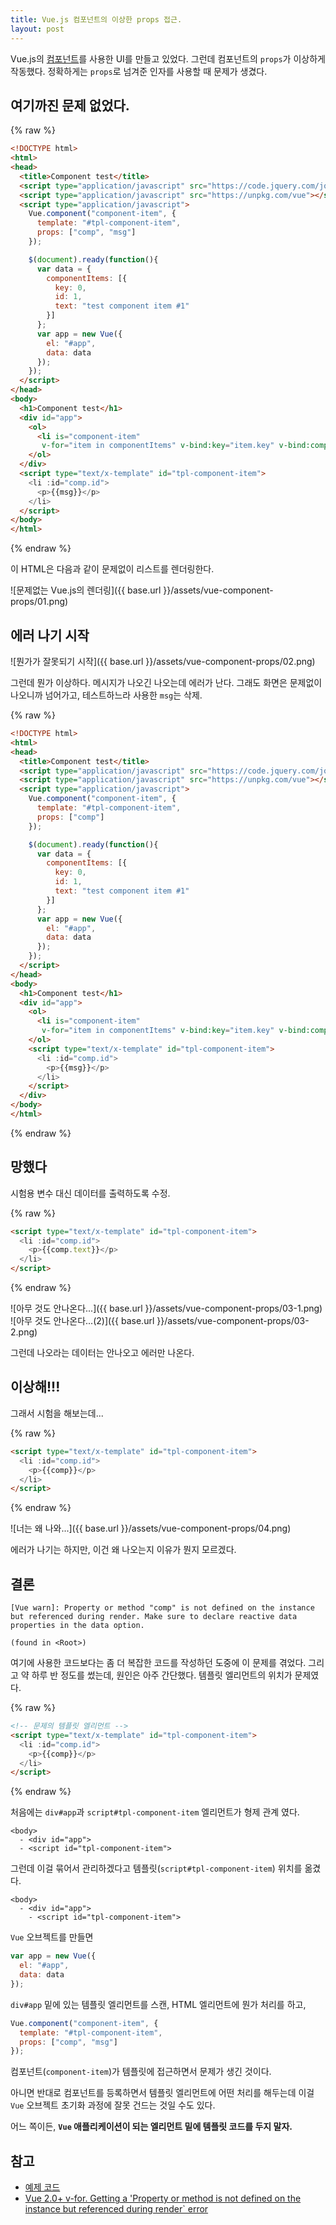 ```yaml
---
title: Vue.js 컴포넌트의 이상한 props 접근.
layout: post
---
```


Vue.js의 [컴포넌트](https://kr.vuejs.org/v2/guide/components.html)를 사용한 UI를 만들고 있었다. 그런데 컴포넌트의 `props`가 이상하게 작동했다. 정확하게는 `props`로 넘겨준 인자를 사용할 때 문제가 생겼다.

## 여기까진 문제 없었다.

{% raw %}
```html
<!DOCTYPE html>
<html>
<head>
  <title>Component test</title>
  <script type="application/javascript" src="https://code.jquery.com/jquery-3.2.1.min.js"></script>
  <script type="application/javascript" src="https://unpkg.com/vue"></script>
  <script type="application/javascript">
    Vue.component("component-item", {
      template: "#tpl-component-item",
      props: ["comp", "msg"]
    });

    $(document).ready(function(){
      var data = {
        componentItems: [{
          key: 0,
          id: 1,
          text: "test component item #1"
        }]
      };
      var app = new Vue({
        el: "#app",
        data: data
      });
    });
  </script>
</head>
<body>
  <h1>Component test</h1>
  <div id="app">
    <ol>
      <li is="component-item"
       v-for="item in componentItems" v-bind:key="item.key" v-bind:comp="item" v-bind:msg="'static message'"></li>
    </ol>
  </div>
  <script type="text/x-template" id="tpl-component-item">
    <li :id="comp.id">
      <p>{{msg}}</p>
    </li>
  </script>
</body>
</html>
```
{% endraw %}

이 HTML은 다음과 같이 문제없이 리스트를 렌더링한다.

![문제없는 Vue.js의 렌더링]({{ base.url }}/assets/vue-component-props/01.png)

## 에러 나기 시작

![뭔가가 잘못되기 시작]({{ base.url }}/assets/vue-component-props/02.png)

그런데 뭔가 이상하다. 메시지가 나오긴 나오는데 에러가 난다.
그래도 화면은 문제없이 나오니까 넘어가고, 테스트하느라 사용한 `msg`는 삭제.

{% raw %}
```html
<!DOCTYPE html>
<html>
<head>
  <title>Component test</title>
  <script type="application/javascript" src="https://code.jquery.com/jquery-3.2.1.min.js"></script>
  <script type="application/javascript" src="https://unpkg.com/vue"></script>
  <script type="application/javascript">
    Vue.component("component-item", {
      template: "#tpl-component-item",
      props: ["comp"]
    });

    $(document).ready(function(){
      var data = {
        componentItems: [{
          key: 0,
          id: 1,
          text: "test component item #1"
        }]
      };
      var app = new Vue({
        el: "#app",
        data: data
      });
    });
  </script>
</head>
<body>
  <h1>Component test</h1>
  <div id="app">
    <ol>
      <li is="component-item"
       v-for="item in componentItems" v-bind:key="item.key" v-bind:comp="item" v-bind:msg="'static message'"></li>
    </ol>
    <script type="text/x-template" id="tpl-component-item">
      <li :id="comp.id">
        <p>{{msg}}</p>
      </li>
    </script>
  </div>
</body>
</html>
```
{% endraw %}

## 망했다

시험용 변수 대신 데이터를 출력하도록 수정.

{% raw %}
```html
<script type="text/x-template" id="tpl-component-item">
  <li :id="comp.id">
    <p>{{comp.text}}</p>
  </li>
</script>
```
{% endraw %}

![아무 것도 안나온다...]({{ base.url }}/assets/vue-component-props/03-1.png)
![아무 것도 안나온다...(2)]({{ base.url }}/assets/vue-component-props/03-2.png)

그런데 나오라는 데이터는 안나오고 에러만 나온다.

## 이상해!!!

그래서 시험을 해보는데...

{% raw %}
```html
<script type="text/x-template" id="tpl-component-item">
  <li :id="comp.id">
    <p>{{comp}}</p>
  </li>
</script>
```
{% endraw %}

![너는 왜 나와...]({{ base.url }}/assets/vue-component-props/04.png)

에러가 나기는 하지만, 이건 왜 나오는지 이유가 뭔지 모르겠다.

## 결론

```
[Vue warn]: Property or method "comp" is not defined on the instance but referenced during render. Make sure to declare reactive data properties in the data option.

(found in <Root>)
```

여기에 사용한 코드보다는 좀 더 복잡한 코드를 작성하던 도중에 이 문제를 겪었다. 그리고 약 하루 반 정도를 썼는데, 원인은 아주 간단했다.
템플릿 엘리먼트의 위치가 문제였다.

{% raw %}
```html
<!-- 문제의 템플릿 엘리먼트 -->
<script type="text/x-template" id="tpl-component-item">
  <li :id="comp.id">
    <p>{{comp}}</p>
  </li>
</script>
```
{% endraw %}

처음에는 `div#app`과 `script#tpl-component-item` 엘리먼트가 형제 관계 였다.

```
<body>
  - <div id="app">
  - <script id="tpl-component-item">
```

그런데 이걸 묶어서 관리하겠다고 템플릿(`script#tpl-component-item`) 위치를 옮겼다.

```
<body>
  - <div id="app">
    - <script id="tpl-component-item">
```

`Vue` 오브젝트를 만들면

```javascript
var app = new Vue({
  el: "#app",
  data: data
});
```

`div#app` 밑에 있는 템플릿 엘리먼트를 스캔, HTML 엘리먼트에 뭔가 처리를 하고,

```javascript
Vue.component("component-item", {
  template: "#tpl-component-item",
  props: ["comp", "msg"]
});
```

컴포넌트(`component-item`)가 템플릿에 접근하면서 문제가 생긴 것이다.

아니면 반대로 컴포넌트를 등록하면서 템플릿 엘리먼트에 어떤 처리를 해두는데 이걸 `Vue` 오브젝트 초기화 과정에 잘못 건드는 것일 수도 있다.

어느 쪽이든, **`Vue` 애플리케이션이 되는 엘리먼트 밑에 템플릿 코드를 두지 말자.**

## 참고

* [예제 코드](https://github.com/JustBurrow/pages/tree/master/vue-component-props)
* [Vue 2.0+ v-for. Getting a 'Property or method is not defined on the instance but referenced during render` error](https://github.com/vuejs/vue/issues/4276#issuecomment-262192295)
